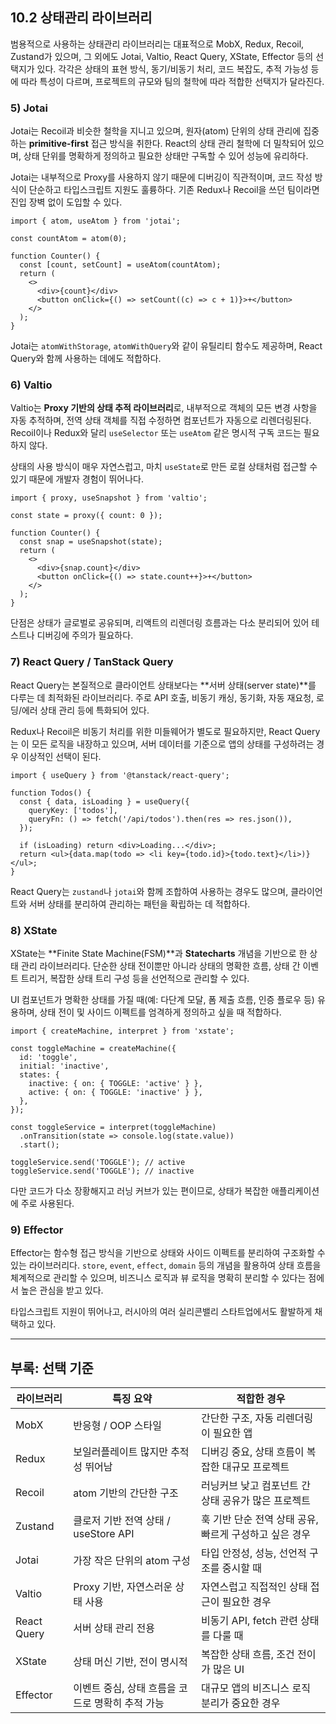 ## 10.2 상태관리 라이브러리

범용적으로 사용하는 상태관리 라이브러리는 대표적으로 MobX, Redux, Recoil, Zustand가 있으며, 그 외에도 Jotai, Valtio, React Query, XState, Effector 등의 선택지가 있다. 각각은 상태의 표현 방식, 동기/비동기 처리, 코드 복잡도, 추적 가능성 등에 따라 특성이 다르며, 프로젝트의 규모와 팀의 철학에 따라 적합한 선택지가 달라진다.

### 5) Jotai

Jotai는 Recoil과 비슷한 철학을 지니고 있으며, 원자(atom) 단위의 상태 관리에 집중하는 **primitive-first** 접근 방식을 취한다. React의 상태 관리 철학에 더 밀착되어 있으며, 상태 단위를 명확하게 정의하고 필요한 상태만 구독할 수 있어 성능에 유리하다.

Jotai는 내부적으로 Proxy를 사용하지 않기 때문에 디버깅이 직관적이며, 코드 작성 방식이 단순하고 타입스크립트 지원도 훌륭하다. 기존 Redux나 Recoil을 쓰던 팀이라면 진입 장벽 없이 도입할 수 있다.

```tsx
import { atom, useAtom } from 'jotai';

const countAtom = atom(0);

function Counter() {
  const [count, setCount] = useAtom(countAtom);
  return (
    <>
      <div>{count}</div>
      <button onClick={() => setCount((c) => c + 1)}>+</button>
    </>
  );
}
```

Jotai는 `atomWithStorage`, `atomWithQuery`와 같이 유틸리티 함수도 제공하며, React Query와 함께 사용하는 데에도 적합하다.

### 6) Valtio

Valtio는 **Proxy 기반의 상태 추적 라이브러리**로, 내부적으로 객체의 모든 변경 사항을 자동 추적하며, 전역 상태 객체를 직접 수정하면 컴포넌트가 자동으로 리렌더링된다. Recoil이나 Redux와 달리 `useSelector` 또는 `useAtom` 같은 명시적 구독 코드는 필요하지 않다.

상태의 사용 방식이 매우 자연스럽고, 마치 `useState`로 만든 로컬 상태처럼 접근할 수 있기 때문에 개발자 경험이 뛰어나다.

```tsx
import { proxy, useSnapshot } from 'valtio';

const state = proxy({ count: 0 });

function Counter() {
  const snap = useSnapshot(state);
  return (
    <>
      <div>{snap.count}</div>
      <button onClick={() => state.count++}>+</button>
    </>
  );
}
```

단점은 상태가 글로벌로 공유되며, 리액트의 리렌더링 흐름과는 다소 분리되어 있어 테스트나 디버깅에 주의가 필요하다.

### 7) React Query / TanStack Query

React Query는 본질적으로 클라이언트 상태보다는 \*\*서버 상태(server state)\*\*를 다루는 데 최적화된 라이브러리다. 주로 API 호출, 비동기 캐싱, 동기화, 자동 재요청, 로딩/에러 상태 관리 등에 특화되어 있다.

Redux나 Recoil은 비동기 처리를 위한 미들웨어가 별도로 필요하지만, React Query는 이 모든 로직을 내장하고 있으며, 서버 데이터를 기준으로 앱의 상태를 구성하려는 경우 이상적인 선택이 된다.

```tsx
import { useQuery } from '@tanstack/react-query';

function Todos() {
  const { data, isLoading } = useQuery({
    queryKey: ['todos'],
    queryFn: () => fetch('/api/todos').then(res => res.json()),
  });

  if (isLoading) return <div>Loading...</div>;
  return <ul>{data.map(todo => <li key={todo.id}>{todo.text}</li>)}</ul>;
}
```

React Query는 `zustand`나 `jotai`와 함께 조합하여 사용하는 경우도 많으며, 클라이언트와 서버 상태를 분리하여 관리하는 패턴을 확립하는 데 적합하다.

### 8) XState

XState는 \*\*Finite State Machine(FSM)\*\*과 **Statecharts** 개념을 기반으로 한 상태 관리 라이브러리다. 단순한 상태 전이뿐만 아니라 상태의 명확한 흐름, 상태 간 이벤트 트리거, 복잡한 상태 트리 구성 등을 선언적으로 관리할 수 있다.

UI 컴포넌트가 명확한 상태를 가질 때(예: 다단계 모달, 폼 제출 흐름, 인증 플로우 등) 유용하며, 상태 전이 및 사이드 이펙트를 엄격하게 정의하고 싶을 때 적합하다.

```tsx
import { createMachine, interpret } from 'xstate';

const toggleMachine = createMachine({
  id: 'toggle',
  initial: 'inactive',
  states: {
    inactive: { on: { TOGGLE: 'active' } },
    active: { on: { TOGGLE: 'inactive' } },
  },
});

const toggleService = interpret(toggleMachine)
  .onTransition(state => console.log(state.value))
  .start();

toggleService.send('TOGGLE'); // active
toggleService.send('TOGGLE'); // inactive
```

다만 코드가 다소 장황해지고 러닝 커브가 있는 편이므로, 상태가 복잡한 애플리케이션에 주로 사용된다.

### 9) Effector

Effector는 함수형 접근 방식을 기반으로 상태와 사이드 이펙트를 분리하여 구조화할 수 있는 라이브러리다. `store`, `event`, `effect`, `domain` 등의 개념을 활용하여 상태 흐름을 체계적으로 관리할 수 있으며, 비즈니스 로직과 뷰 로직을 명확히 분리할 수 있다는 점에서 높은 관심을 받고 있다.

타입스크립트 지원이 뛰어나고, 러시아의 여러 실리콘밸리 스타트업에서도 활발하게 채택하고 있다.

---

## 부록: 선택 기준

| 라이브러리       | 특징 요약                        | 적합한 경우                           |
| ----------- | ---------------------------- | -------------------------------- |
| MobX        | 반응형 / OOP 스타일                | 간단한 구조, 자동 리렌더링이 필요한 앱           |
| Redux       | 보일러플레이트 많지만 추적성 뛰어남          | 디버깅 중요, 상태 흐름이 복잡한 대규모 프로젝트      |
| Recoil      | atom 기반의 간단한 구조              | 러닝커브 낮고 컴포넌트 간 상태 공유가 많은 프로젝트    |
| Zustand     | 클로저 기반 전역 상태 / useStore API  | 훅 기반 단순 전역 상태 공유, 빠르게 구성하고 싶은 경우 |
| Jotai       | 가장 작은 단위의 atom 구성            | 타입 안정성, 성능, 선언적 구조를 중시할 때        |
| Valtio      | Proxy 기반, 자연스러운 상태 사용        | 자연스럽고 직접적인 상태 접근이 필요한 경우         |
| React Query | 서버 상태 관리 전용                  | 비동기 API, fetch 관련 상태를 다룰 때       |
| XState      | 상태 머신 기반, 전이 명시적             | 복잡한 상태 흐름, 조건 전이가 많은 UI          |
| Effector    | 이벤트 중심, 상태 흐름을 코드로 명확히 추적 가능 | 대규모 앱의 비즈니스 로직 분리가 중요한 경우        |
